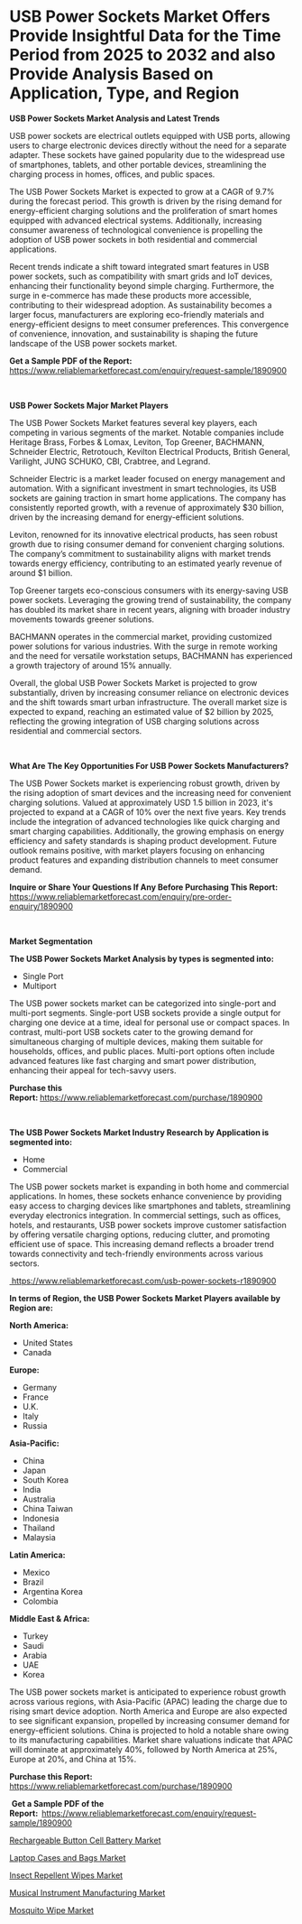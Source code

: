 <p><h1>USB Power Sockets Market Offers Provide Insightful Data for the Time Period from 2025 to 2032 and also Provide Analysis Based on Application, Type, and Region</h1></p><p><strong>USB Power Sockets Market Analysis and Latest Trends</strong></p>
<p><p>USB power sockets are electrical outlets equipped with USB ports, allowing users to charge electronic devices directly without the need for a separate adapter. These sockets have gained popularity due to the widespread use of smartphones, tablets, and other portable devices, streamlining the charging process in homes, offices, and public spaces.</p><p>The USB Power Sockets Market is expected to grow at a CAGR of 9.7% during the forecast period. This growth is driven by the rising demand for energy-efficient charging solutions and the proliferation of smart homes equipped with advanced electrical systems. Additionally, increasing consumer awareness of technological convenience is propelling the adoption of USB power sockets in both residential and commercial applications.</p><p>Recent trends indicate a shift toward integrated smart features in USB power sockets, such as compatibility with smart grids and IoT devices, enhancing their functionality beyond simple charging. Furthermore, the surge in e-commerce has made these products more accessible, contributing to their widespread adoption. As sustainability becomes a larger focus, manufacturers are exploring eco-friendly materials and energy-efficient designs to meet consumer preferences. This convergence of convenience, innovation, and sustainability is shaping the future landscape of the USB power sockets market.</p></p>
<p><strong>Get a Sample PDF of the Report:&nbsp;</strong> <a href="https://www.reliablemarketforecast.com/enquiry/request-sample/1890900?utm_campaign=1875&utm_medium=2&utm_source=Github&utm_content=ia&utm_term=05042025&utm_id=usb-power-sockets">https://www.reliablemarketforecast.com/enquiry/request-sample/1890900</a></p>
<p>&nbsp;</p>
<p><strong>USB Power Sockets Major Market Players</strong></p>
<p><p>The USB Power Sockets Market features several key players, each competing in various segments of the market. Notable companies include Heritage Brass, Forbes & Lomax, Leviton, Top Greener, BACHMANN, Schneider Electric, Retrotouch, Kevilton Electrical Products, British General, Varilight, JUNG SCHUKO, CBI, Crabtree, and Legrand. </p><p>Schneider Electric is a market leader focused on energy management and automation. With a significant investment in smart technologies, its USB sockets are gaining traction in smart home applications. The company has consistently reported growth, with a revenue of approximately $30 billion, driven by the increasing demand for energy-efficient solutions.</p><p>Leviton, renowned for its innovative electrical products, has seen robust growth due to rising consumer demand for convenient charging solutions. The company’s commitment to sustainability aligns with market trends towards energy efficiency, contributing to an estimated yearly revenue of around $1 billion.</p><p>Top Greener targets eco-conscious consumers with its energy-saving USB power sockets. Leveraging the growing trend of sustainability, the company has doubled its market share in recent years, aligning with broader industry movements towards greener solutions.</p><p>BACHMANN operates in the commercial market, providing customized power solutions for various industries. With the surge in remote working and the need for versatile workstation setups, BACHMANN has experienced a growth trajectory of around 15% annually.</p><p>Overall, the global USB Power Sockets Market is projected to grow substantially, driven by increasing consumer reliance on electronic devices and the shift towards smart urban infrastructure. The overall market size is expected to expand, reaching an estimated value of $2 billion by 2025, reflecting the growing integration of USB charging solutions across residential and commercial sectors.</p></p>
<p>&nbsp;</p>
<p><strong>What Are The Key Opportunities For USB Power Sockets Manufacturers?</strong></p>
<p><p>The USB Power Sockets market is experiencing robust growth, driven by the rising adoption of smart devices and the increasing need for convenient charging solutions. Valued at approximately USD 1.5 billion in 2023, it's projected to expand at a CAGR of 10% over the next five years. Key trends include the integration of advanced technologies like quick charging and smart charging capabilities. Additionally, the growing emphasis on energy efficiency and safety standards is shaping product development. Future outlook remains positive, with market players focusing on enhancing product features and expanding distribution channels to meet consumer demand.</p></p>
<p><strong>Inquire or Share Your Questions If Any Before Purchasing This Report:</strong> <a href="https://www.reliablemarketforecast.com/enquiry/pre-order-enquiry/1890900?utm_campaign=1875&utm_medium=2&utm_source=Github&utm_content=ia&utm_term=05042025&utm_id=usb-power-sockets">https://www.reliablemarketforecast.com/enquiry/pre-order-enquiry/1890900</a></p>
<p>&nbsp;</p>
<p><strong>Market Segmentation</strong></p>
<p><strong>The USB Power Sockets Market Analysis by types is segmented into:</strong></p>
<p><ul><li>Single Port</li><li>Multiport</li></ul></p>
<p><p>The USB power sockets market can be categorized into single-port and multi-port segments. Single-port USB sockets provide a single output for charging one device at a time, ideal for personal use or compact spaces. In contrast, multi-port USB sockets cater to the growing demand for simultaneous charging of multiple devices, making them suitable for households, offices, and public places. Multi-port options often include advanced features like fast charging and smart power distribution, enhancing their appeal for tech-savvy users.</p></p>
<p><strong>Purchase this Report:&nbsp;</strong><a href="https://www.reliablemarketforecast.com/purchase/1890900?utm_campaign=1875&utm_medium=2&utm_source=Github&utm_content=ia&utm_term=05042025&utm_id=usb-power-sockets">https://www.reliablemarketforecast.com/purchase/1890900</a></p>
<p>&nbsp;</p>
<p><strong>The USB Power Sockets Market Industry Research by Application is segmented into:</strong></p>
<p><ul><li>Home</li><li>Commercial</li></ul></p>
<p><p>The USB power sockets market is expanding in both home and commercial applications. In homes, these sockets enhance convenience by providing easy access to charging devices like smartphones and tablets, streamlining everyday electronics integration. In commercial settings, such as offices, hotels, and restaurants, USB power sockets improve customer satisfaction by offering versatile charging options, reducing clutter, and promoting efficient use of space. This increasing demand reflects a broader trend towards connectivity and tech-friendly environments across various sectors.</p></p>
<p><a href="https://www.reliablemarketforecast.com/usb-power-sockets-r1890900?utm_campaign=1875&utm_medium=2&utm_source=Github&utm_content=ia&utm_term=05042025&utm_id=usb-power-sockets">&nbsp;https://www.reliablemarketforecast.com/usb-power-sockets-r1890900</a></p>
<p><strong>In terms of Region, the USB Power Sockets Market Players available by Region are:</strong></p>
<p>
    <p> <strong> North America: </strong>
        <ul>
            <li>United States</li>
            <li>Canada</li>
        </ul>
        </p> 
    <p> <strong> Europe: </strong>
        <ul>
            <li>Germany</li>
            <li>France</li>
            <li>U.K.</li>
            <li>Italy</li>
            <li>Russia</li>
        </ul>
        </p> 
    <p> <strong> Asia-Pacific: </strong>
        <ul>
            <li>China</li>
            <li>Japan</li>
            <li>South Korea</li>
            <li>India</li>
            <li>Australia</li>
            <li>China Taiwan</li>
            <li>Indonesia</li>
            <li>Thailand</li>
            <li>Malaysia</li>
        </ul>
        </p> 
    <p> <strong> Latin America: </strong>
        <ul>
            <li>Mexico</li>
            <li>Brazil</li>
            <li>Argentina Korea</li>
            <li>Colombia</li>
        </ul>
        </p> 
    <p> <strong> Middle East & Africa: </strong>
        <ul>
            <li>Turkey</li>
            <li>Saudi</li>
            <li>Arabia</li>
            <li>UAE</li>
            <li>Korea</li>
        </ul>
    </p>
    </p>
<p><p>The USB power sockets market is anticipated to experience robust growth across various regions, with Asia-Pacific (APAC) leading the charge due to rising smart device adoption. North America and Europe are also expected to see significant expansion, propelled by increasing consumer demand for energy-efficient solutions. China is projected to hold a notable share owing to its manufacturing capabilities. Market share valuations indicate that APAC will dominate at approximately 40%, followed by North America at 25%, Europe at 20%, and China at 15%.</p></p>
<p><strong>Purchase this Report: </strong><a href="https://www.reliablemarketforecast.com/purchase/1890900?utm_campaign=1875&utm_medium=2&utm_source=Github&utm_content=ia&utm_term=05042025&utm_id=usb-power-sockets">https://www.reliablemarketforecast.com/purchase/1890900</a></p>
<p>&nbsp;<strong>Get a Sample PDF of the Report:&nbsp;&nbsp;</strong><a href="https://www.reliablemarketforecast.com/enquiry/request-sample/1890900?utm_campaign=1875&utm_medium=2&utm_source=Github&utm_content=ia&utm_term=05042025&utm_id=usb-power-sockets">https://www.reliablemarketforecast.com/enquiry/request-sample/1890900</a></p>
<p><strong></strong></p>
<p><p><a href="https://github.com/ziringebrur1/Market-Research-Report-List-1/blob/main/rechargeable-button-cell-battery-market.md?utm_campaign=1875&utm_medium=2&utm_source=Github&utm_content=ia&utm_term=05042025&utm_id=usb-power-sockets">Rechargeable Button Cell Battery Market</a></p><p><a href="https://github.com/rentzszaszjn/Market-Research-Report-List-1/blob/main/laptop-cases-and-bags-market.md?utm_campaign=1875&utm_medium=2&utm_source=Github&utm_content=ia&utm_term=05042025&utm_id=usb-power-sockets">Laptop Cases and Bags Market</a></p><p><a href="https://github.com/sitarzerpa3d/Market-Research-Report-List-1/blob/main/insect-repellent-wipes-market.md?utm_campaign=1875&utm_medium=2&utm_source=Github&utm_content=ia&utm_term=05042025&utm_id=usb-power-sockets">Insect Repellent Wipes Market</a></p><p><a href="https://github.com/perbetpereir/Market-Research-Report-List-1/blob/main/musical-instrument-manufacturing-market.md?utm_campaign=1875&utm_medium=2&utm_source=Github&utm_content=ia&utm_term=05042025&utm_id=usb-power-sockets">Musical Instrument Manufacturing Market</a></p><p><a href="https://github.com/kevoncesya4j/Market-Research-Report-List-1/blob/main/mosquito-wipe-market.md?utm_campaign=1875&utm_medium=2&utm_source=Github&utm_content=ia&utm_term=05042025&utm_id=usb-power-sockets">Mosquito Wipe Market</a></p></p>
